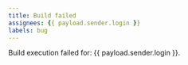 ```yaml
---
title: Build failed
assignees: {{ payload.sender.login }}
labels: bug
---
```

Build execution failed for: {{ payload.sender.login }}.